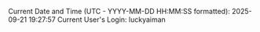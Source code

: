 Current Date and Time (UTC - YYYY-MM-DD HH:MM:SS formatted): 2025-09-21 19:27:57
Current User's Login: luckyaiman
